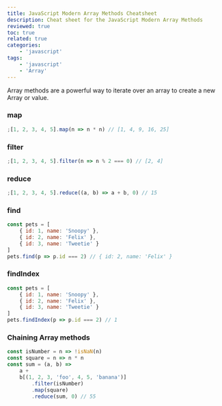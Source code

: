 ```yaml
---
title: JavaScript Modern Array Methods Cheatsheet
description: Cheat sheet for the JavaScript Modern Array Methods
reviewed: true
toc: true
related: true
categories:
    - 'javascript'
tags:
    - 'javascript'
    - 'Array'
---
```


Array methods are a powerful way to iterate over an array to create a new Array or value.

<!--more-->

### map

```js
;[1, 2, 3, 4, 5].map(n => n * n) // [1, 4, 9, 16, 25]
```

### filter

```js
;[1, 2, 3, 4, 5].filter(n => n % 2 === 0) // [2, 4]
```

### reduce

```js
;[1, 2, 3, 4, 5].reduce((a, b) => a + b, 0) // 15
```

### find

```js
const pets = [
    { id: 1, name: 'Snoopy' },
    { id: 2, name: 'Felix' },
    { id: 3, name: 'Tweetie' }
]
pets.find(p => p.id === 2) // { id: 2, name: 'Felix' }
```

### findIndex

```js
const pets = [
    { id: 1, name: 'Snoopy' },
    { id: 2, name: 'Felix' },
    { id: 3, name: 'Tweetie' }
]
pets.findIndex(p => p.id === 2) // 1
```

### Chaining Array methods

```js
const isNumber = n => !isNaN(n)
const square = n => n * n
const sum = (a, b) =>
    a +
    b[(1, 2, 3, 'foo', 4, 5, 'banana')]
        .filter(isNumber)
        .map(square)
        .reduce(sum, 0) // 55
```
